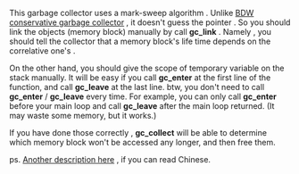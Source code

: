 This garbage collector uses a mark-sweep algorithm . Unlike [BDW conservative garbage collector](http://www.hpl.hp.com/personal/Hans_Boehm/gc/) , it doesn't guess the pointer . So you should link the objects (memory block) manually by call **gc\_link** . Namely , you should tell the collector that a memory block's life time depends on the correlative one's .

On the other hand, you should give the scope of temporary variable on the stack manually.
It will be easy if you call **gc\_enter** at the first line of the function, and call **gc\_leave** at the last line. btw, you don't need to call **gc\_enter** / **gc\_leave** every time. For example, you can only call **gc\_enter** before your main loop and call **gc\_leave** after the main loop returned. (It may waste some memory, but it works.)

If you have done those correctly , **gc\_collect** will be able to determine which memory block won't be accessed any longer, and then free them.

ps. [Another description here](http://blog.codingnow.com/2008/06/gc_for_c.html) , if you can read Chinese.